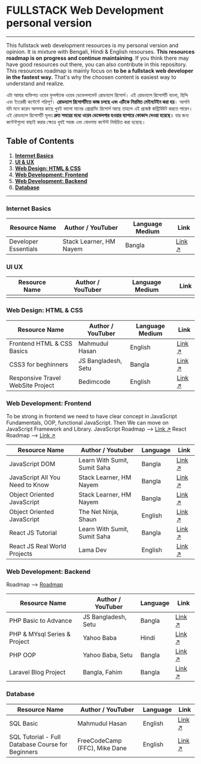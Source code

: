 # FULLSTACK Web Development personal version
----------------
This fullstack web development resources is my personal version and opinion. It is mixture with Bengali, Hindi & English resourses. **This resources roadmap is on progress and continue maintaining**. If you think there may have good resources out there, you can also contribute in this repository. This resources roadmap is mainly focus on **to be a fullstack web developer in the fastest way.** That's why the choosen content is easiest way to understand and realize. 

এটা আমার ব্যক্তিগত ওয়েব ফুলস্ট্যাক ওয়েব ডেভেলপমেন্ট রোডম্যাপ রিসোর্স। এই রোডম্যাপ রিসোর্সটি বাংলা, হিন্দি এবং ইংরেজী কন্টেন্টে পরিপূর্ণ। **রোডম্যাপ রিসোর্সটিতে কাজ চলছে এবং এটিকে নিয়মিত মেইনটেইন করা হয়**। আপনি যদি মনে করেন আপনার কাছে খুবই ভালো মানের প্রোগ্রামিং রিসোর্স আছে তাহলে এই প্রজেক্ট কন্ট্রিবিউট করতে পারেন। এই রোডম্যাপ রিসোর্সটি মূলত **দ্রুত সময়ের মধ্যে ওয়েব ডেভেলপার হওয়ার ব্যাপারে ফোকাস দেওয়া হয়েছে।** যার জন্য কন্টেন্টগুলো বাছাই করার ক্ষেত্রে খুবই সহজ এবং বোধগম্য কন্টেন্ট নির্বাচিত করা হয়েছে। 


## Table of Contents

1. **[Internet Basics](https://github.com/mhasanmeet/FULLSTACK-webdev-roadmap#internt-basics)**<br>
2. **[UI & UX](https://github.com/mhasanmeet/FULLSTACK-webdev-roadmap#ui-ux)**<br>
3. **[Web Design: HTML & CSS](https://github.com/mhasanmeet/FULLSTACK-webdev-roadmap#Web-Design-HTML--CSS)**<br>
4. **[Web Development: Frontend](https://github.com/mhasanmeet/FULLSTACK-webdev-roadmap#web-development-frontend)**<br>
5. **[Web Development: Backend](https://github.com/mhasanmeet/FULLSTACK-webdev-roadmap#web-development-backend)**<br>
6. **[Database](https://github.com/mhasanmeet/FULLSTACK-webdev-roadmap#databse)**<br>

----------------
### Internet Basics

| Resource Name  | Author / YouTuber | Language Medium | Link |
|----------------|-------------------|----------|------|
| Developer Essentials | Stack Learner, HM Nayem | Bangla | [Link ↗](https://youtube.com/playlist?list=PL_XxuZqN0xVAebtxbmfZUaq69AS3ST4RZ) |

### UI UX

| Resource Name  | Author / YouTuber | Language Medium | Link |
|----------------|-------------------|----------|------|
| | | | |

### Web Design: HTML & CSS
| Resource Name  | Author / YouTuber | Language Medium | Link |
|----------------|-------------------|----------|------|
| Frontend HTML & CSS Basics | Mahmudul Hasan | English | [Link ↗](https://github.com/mhasanmeet/FRONTEND-HTML-CSS-basic) |
| CSS3 for beghinners | JS Bangladesh, Setu | Bangla | [Link ↗](https://youtube.com/playlist?list=PL4iFnndHldugVWLTCHxJPhvKxJPDeYIGa) |
| Responsive Travel WebSite Project | Bedimcode | English | [Link ↗](https://youtu.be/YzRDHxbw1RU) |

### Web Development: Frontend
To be strong in frontend we need to have clear concept in JavaScript Fundamentals, OOP, functional JavaScript. Then We can move on JavaScript Framework and Library. 
JavaScript Roadmap ⟶ [Link ↗](https://roadmap.sh/javascript)
React Roadmap ⟶ [Link ↗](https://roadmap.sh/react)

| Resource Name                         | Author / Youtuber         | Language | Link  |
|---------------------------------------|---------------------------|----------|-------|
| JavaScript DOM                        | Learn With Sumit, Sumit Saha | Bangla   | [Link ↗](https://youtube.com/playlist?list=PLHiZ4m8vCp9MJDxMOzhYVuTrO1b5n-Tq_) |
| JavaScript All You Need to Know       | Stack Learner, HM Nayem   | Bangla   | [Link ↗](https://youtube.com/playlist?list=PL_XxuZqN0xVAu_dWUVFbscqZdTzE8t6Z1YzRDHxbw1RU) |
| Object Oriented JavaScript            | Stack Learner, HM Nayem   | Bangla   | [Link ↗](https://youtube.com/playlist?list=PL_XxuZqN0xVCW9b7ryupXW69pnG0jzm7b)  | 
| Object Oriented JavaScript            | The Net Ninja, Shaun      | English   | [Link ↗](https://youtube.com/playlist?list=PL4cUxeGkcC9i5yvDkJgt60vNVWffpblB7)  | 
| React JS Tutorial | Learn With Sumit, Sumit Saha   | Bangla   | [Link ↗](https://youtube.com/playlist?list=PLHiZ4m8vCp9M6HVQv7a36cp8LKzyHIePr) |
| React JS Real World Projects | Lama Dev | English | [Link ↗](https://youtube.com/playlist?list=PLj-4DlPRT48nfYgDK00oTjlDF4O0ZZyG8) |

### Web Development: Backend
Roadmap ⟶ [Roadmap](https://infinite.education/skillset/PHP_Developer)

| Resource Name | Author / YouTuber | Language | Link |
|---------------|-------------------|----------|------|
| PHP Basic to Advance | JS Bangladesh, Setu | Bangla | [Link ↗](https://youtube.com/playlist?list=PL4iFnndHldui-0507zycrQBo_HFU8-mi9) |
| PHP & MYsql Series & Project | Yahoo Baba | Hindi | [Link ↗](https://youtu.be/YzRDHxbw1RU) |
| PHP OOP | Yahoo Baba, Setu | Bangla | [Link ↗](https://youtube.com/playlist?list=PL0b6OzIxLPbwoi6Urr4LZTz2AMMCtzqDt) |
| Laravel Blog Project | Bangla, Fahim | Bangla | [Link ↗](https://youtube.com/playlist?list=PLzBl445W4ieu3J3VfpV0hqedk8GqyD5C-) |

### Database

| Resource Name | Author / YouTuber | Language | Link |
|---------------|-------------------|----------|------|
| SQL Basic | Mahmudul Hasan | English | [Link ↗](https://github.com/mhasanmeet/SQL-Basic) |
| SQL Tutorial - Full Database Course for Beginners | FreeCodeCamp (FFC), Mike Dane | English | [Link ↗](https://www.youtube.com/watch?v=HXV3zeQKqGY&ab_channel=freeCodeCamp.org) |